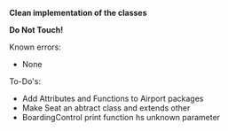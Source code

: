 **Clean implementation of the classes**

**Do Not Touch!**

Known errors:
+ None

To-Do's:
+ Add Attributes and Functions to Airport packages
+ Make Seat an abtract class and extends other
+ BoardingControl print function hs unknown parameter
